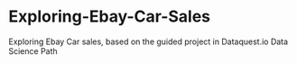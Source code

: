 # Exploring-Ebay-Car-Sales
Exploring Ebay Car sales, based on the guided project in Dataquest.io Data Science Path
